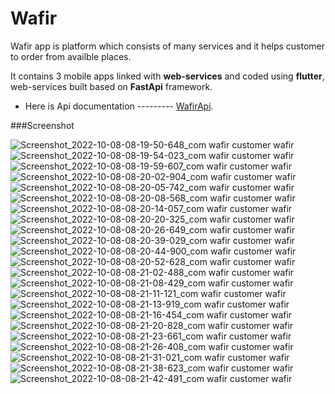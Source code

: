 # Wafir 
Wafir app is platform which consists of many services and it helps customer to order from availble places.

It contains 3 mobile apps linked with __web-services__ and coded using **flutter**, web-services built based on **FastApi** framework.

* Here is Api documentation --------- [WafirApi](https://wafirsd.herokuapp.com/redoc).

###Screenshot 





![Screenshot_2022-10-08-08-19-50-648_com wafir customer wafir](https://user-images.githubusercontent.com/35189369/194691831-72392761-07a7-4563-8a6a-6fe9fc980f8f.jpg)
![Screenshot_2022-10-08-08-19-54-023_com wafir customer wafir](https://user-images.githubusercontent.com/35189369/194691833-5a1bc4c2-c289-4011-96db-9e53dd131fdd.jpg)
![Screenshot_2022-10-08-08-19-59-607_com wafir customer wafir](https://user-images.githubusercontent.com/35189369/194691836-cb0197aa-2bce-4618-a08e-30b3d2a691bb.jpg)
![Screenshot_2022-10-08-08-20-02-904_com wafir customer wafir](https://user-images.githubusercontent.com/35189369/194691837-058d99b0-9a7d-4b08-b36a-711077081b1d.jpg)
![Screenshot_2022-10-08-08-20-05-742_com wafir customer wafir](https://user-images.githubusercontent.com/35189369/194691838-c0957a61-4eec-412c-9801-8c536679cfbf.jpg)
![Screenshot_2022-10-08-08-20-08-568_com wafir customer wafir](https://user-images.githubusercontent.com/35189369/194691839-3edbdae1-f320-4730-a436-6f9513188adc.jpg)
![Screenshot_2022-10-08-08-20-14-057_com wafir customer wafir](https://user-images.githubusercontent.com/35189369/194691840-92333fc4-076e-49fa-81c5-f92e83466979.jpg)
![Screenshot_2022-10-08-08-20-20-325_com wafir customer wafir](https://user-images.githubusercontent.com/35189369/194691841-e12eee59-097f-436a-8b8e-fe0a3e4006cd.jpg)
![Screenshot_2022-10-08-08-20-26-649_com wafir customer wafir](https://user-images.githubusercontent.com/35189369/194691843-c347b81a-83d0-49bc-a5e7-066517d27057.jpg)
![Screenshot_2022-10-08-08-20-39-029_com wafir customer wafir](https://user-images.githubusercontent.com/35189369/194691844-d2f715fa-b1ab-4f60-80dc-fb1ec6eb3c90.jpg)
![Screenshot_2022-10-08-08-20-44-900_com wafir customer wafir](https://user-images.githubusercontent.com/35189369/194691845-3871a295-9dd9-4366-b5d6-66f2b6320336.jpg)
![Screenshot_2022-10-08-08-20-52-628_com wafir customer wafir](https://user-images.githubusercontent.com/35189369/194691846-063aef8c-187e-45d3-b360-26155284a147.jpg)
![Screenshot_2022-10-08-08-21-02-488_com wafir customer wafir](https://user-images.githubusercontent.com/35189369/194691847-fc3a88e3-b616-4bb6-b2fd-813acbe4aced.jpg)
![Screenshot_2022-10-08-08-21-08-429_com wafir customer wafir](https://user-images.githubusercontent.com/35189369/194691849-66779fa8-eaf3-48a7-be79-ae114795987a.jpg)
![Screenshot_2022-10-08-08-21-11-121_com wafir customer wafir](https://user-images.githubusercontent.com/35189369/194691852-1a6a9aa8-036a-4e52-a368-6ca3f4b43010.jpg)
![Screenshot_2022-10-08-08-21-13-919_com wafir customer wafir](https://user-images.githubusercontent.com/35189369/194691854-4803275a-9465-4bd7-98e8-b1dc6ddc8a85.jpg)
![Screenshot_2022-10-08-08-21-16-454_com wafir customer wafir](https://user-images.githubusercontent.com/35189369/194691855-cf03c066-bc95-4c46-ae78-e6cd0e28b25d.jpg)
![Screenshot_2022-10-08-08-21-20-828_com wafir customer wafir](https://user-images.githubusercontent.com/35189369/194691856-51fcfac8-7a6e-4cd2-874b-7c46af496c4c.jpg)
![Screenshot_2022-10-08-08-21-23-661_com wafir customer wafir](https://user-images.githubusercontent.com/35189369/194691857-985c305b-1666-4817-b084-a3b9642e0090.jpg)
![Screenshot_2022-10-08-08-21-26-408_com wafir customer wafir](https://user-images.githubusercontent.com/35189369/194691858-6b21c93a-6929-48fe-b9bb-dcbd7d7f5c06.jpg)
![Screenshot_2022-10-08-08-21-31-021_com wafir customer wafir](https://user-images.githubusercontent.com/35189369/194691860-8f3eb1cf-3cab-42a7-a06a-5876ce7a6130.jpg)
![Screenshot_2022-10-08-08-21-38-623_com wafir customer wafir](https://user-images.githubusercontent.com/35189369/194691861-8fb80214-29d5-416c-8ee8-c465eb9adeab.jpg)
![Screenshot_2022-10-08-08-21-42-491_com wafir customer wafir](https://user-images.githubusercontent.com/35189369/194691863-7b2cdc22-e961-4af6-9e90-5d8d60bd91a2.jpg)
